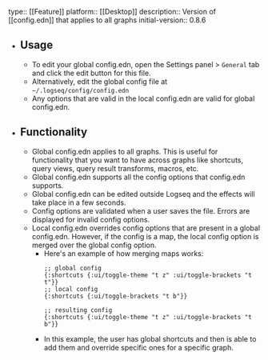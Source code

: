 type:: [[Feature]]
platform:: [[Desktop]]
description:: Version of [[config.edn]] that applies to all graphs
initial-version:: 0.8.6

- ## Usage
	- To edit your global config.edn, open the Settings panel > `General` tab and click the edit button for this file.
	- Alternatively, edit the global config file at `~/.logseq/config/config.edn`
	- Any options that are valid in the local config.edn are valid for global config.edn.
- ## Functionality
	- Global config.edn applies to all graphs. This is useful for functionality that you want to have across graphs like shortcuts, query views, query result transforms, macros, etc.
	- Global config.edn supports all the config options that config.edn supports.
	- Global config.edn can be edited outside Logseq and the effects will take place in a few seconds.
	- Config options are validated when a user saves the file. Errors are displayed for invalid config options.
	- Local config.edn overrides config options that are present in a global config.edn. However, if the config is a map, the local config option is merged over the global config option.
		- Here's an example of how merging maps works:
		  ``` 
		  ;; global config
		  {:shortcuts {:ui/toggle-theme "t z" :ui/toggle-brackets "t t"}}
		  ;; local config
		  {:shortcuts {:ui/toggle-brackets "t b"}}
		  
		  ;; resulting config
		  {:shortcuts {:ui/toggle-theme "t z" :ui/toggle-brackets "t b"}}
		  ```
		- In this example, the user has global shortcuts and then is able to add them and override specific ones for a specific graph.